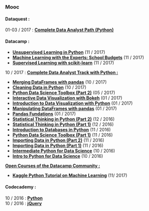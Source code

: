###  Mooc  


#### Dataquest :

01-03 / 2017 : **[Complete Data Analyst Path (Python)](https://www.dataquest.io/home)**   

#### Datacamp :

 - **[Unsupervised Learning in Python](https://www.datacamp.com/courses/unsupervised-learning-in-python)** (11 / 2017)
 - **[Machine Learning with the Experts: School Budgets](https://www.datacamp.com/courses/machine-learning-with-the-experts-school-budgets)** (11 / 2017)
 - **[Supervised Learning with scikit-learn](https://www.datacamp.com/courses/supervised-learning-with-scikit-learn)** (11 / 2017)   

10 / 2017 : **[Complete Data Analyst Track with Python :](https://www.datacamp.com/tracks/data-analyst-with-python)**

 - **[Merging DataFrames with pandas](https://www.datacamp.com/courses/merging-dataframes-with-pandas)** (10 / 2017)   
 - **[Cleaning Data in Python](https://www.datacamp.com/courses/cleaning-data-in-python)** (10 / 2017)   
 - **[Python Data Science Toolbox (Part 2)](https://www.datacamp.com/courses/python-data-science-toolbox-part-2)** (05 / 2017)
 - **[Interactive Data Visualization with Bokeh](https://www.datacamp.com/courses/interactive-data-visualization-with-bokeh)** (01 / 2017)  
 - **[Introduction to Data Visualization with Python](https://www.datacamp.com/courses/introduction-to-data-visualization-with-python)** (01 / 2017)
 - **[Manipulating DataFrames with pandas](https://www.datacamp.com/courses/manipulating-dataframes-with-pandas)** (01 / 2017)  
 - **[Pandas Fundations](https://www.datacamp.com/courses/pandas-foundations)** (01 / 2017)
 - **[Statistical Thinking in Python (Part 2)](https://www.datacamp.com/courses/statistical-thinking-in-python-part-2)** (12 / 2016)
 - **[Statistical Thinking in Python (Part 1)](https://www.datacamp.com/courses/statistical-thinking-in-python-part-1)** (12 / 2016)
 - **[Introduction to Databases in Python](https://www.datacamp.com/courses/introduction-to-relational-databases-in-python)** (11 / 2016)
 - **[Python Data Science Toolbox (Part 1)](https://www.datacamp.com/courses/python-data-science-toolbox-part-1)** (11 / 2016)
 - **[Importing Data in Python (Part 2)](https://www.datacamp.com/courses/importing-data-in-python-part-2)** (11 / 2016)
 - **[Importing Data in Python (Part 1)](https://www.datacamp.com/courses/importing-data-in-python-part-1)** (11 / 2016)
 - **[Intermediate Python for Data Science](https://www.datacamp.com/courses/intermediate-python-for-data-science)** (10 / 2016)
 - **[Intro to Python for Data Science](https://www.datacamp.com/courses/intro-to-python-for-data-science)** (10 / 2016)

**[Open Courses of the Datacamp Community :](https://www.datacamp.com/community/open-courses)**

 - **[Kaggle Python Tutorial on Machine Learning](https://www.datacamp.com/community/open-courses/kaggle-python-tutorial-on-machine-learning)** (11/ 2017)

#### Codecademy :

10 / 2016 : **[Python](https://www.codecademy.com/learn/python)**   
10 / 2016 : **[jQuery](https://www.codecademy.com/learn/jquery)**    

